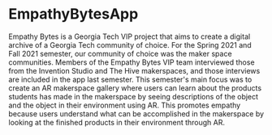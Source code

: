 # EmpathyBytesApp
Empathy Bytes is a Georgia Tech VIP project that aims to create a digital archive of a Georgia Tech community of choice.
For the Spring 2021 and Fall 2021 semester, our community of choice was the maker space communities. Members of the Empathy Bytes VIP team interviewed those 
from the Invention Studio and The Hive makerspaces, and those interviews are included in the app last semester. This semester's main focus was to create an
AR makerspace gallery where users can learn about the products students has made in the makerspace by seeing descriptions of the object and
the object in their environment using AR. This promotes empathy because users understand what can be accomplished in the makerspace by looking 
at the finished products in their environment through AR.
